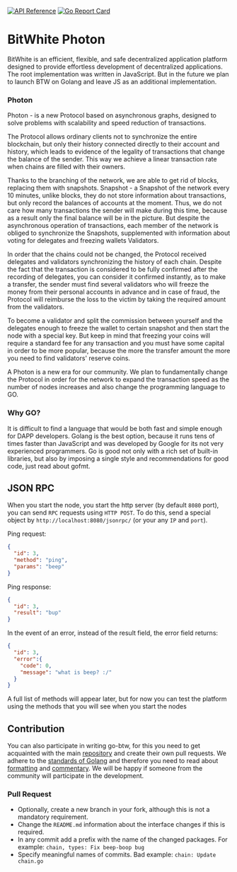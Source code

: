 [![API Reference](
https://camo.githubusercontent.com/915b7be44ada53c290eb157634330494ebe3e30a/68747470733a2f2f676f646f632e6f72672f6769746875622e636f6d2f676f6c616e672f6764646f3f7374617475732e737667
)](https://godoc.org/github.com/BTWhite/go-btw-photon)
[![Go Report Card](https://goreportcard.com/badge/github.com/BTWhite/go-btw-photon?1)](https://goreportcard.com/report/github.com/BTWhite/go-btw-photon)

# BitWhite Photon
BitWhite is an efficient, flexible, and safe decentralized application platform designed to provide effortless development of decentralized applications. The root implementation was written in JavaScript. But in the future we plan to launch BTW on Golang and leave JS as an additional implementation.

### Photon
Photon - is a new Protocol based on asynchronous graphs, designed to solve problems with scalability and speed reduction of transactions.

The Protocol allows ordinary clients not to synchronize the entire blockchain, but only their history connected directly to their account and history, which leads to evidence of the legality of transactions that change the balance of the sender. This way we achieve a linear transaction rate when chains are filled with their owners.

Thanks to the branching of the network, we are able to get rid of blocks, replacing them with snapshots. Snapshot - a Snapshot of the network every 10 minutes, unlike blocks, they do not store information about transactions, but only record the balances of accounts at the moment. Thus, we do not care how many transactions the sender will make during this time, because as a result only the final balance will be in the picture. But despite the asynchronous operation of transactions, each member of the network is obliged to synchronize the Snapshots, supplemented with information about voting for delegates and freezing wallets Validators.

In order that the chains could not be changed, the Protocol received delegates and validators synchronizing the history of each chain. Despite the fact that the transaction is considered to be fully confirmed after the recording of delegates, you can consider it confirmed instantly, as to make a transfer, the sender must find several validators who will freeze the money from their personal accounts in advance and in case of fraud, the Protocol will reimburse the loss to the victim by taking the required amount from the validators.

To become a validator and split the сommission between yourself and the delegates enough to freeze the wallet to certain snapshot and then start the node with a special key. But keep in mind that freezing your coins will require a standard fee for any transaction and you must have some capital in order to be more popular, because the more the transfer amount the more you need to find validators' reserve coins.

A Photon is a new era for our community. We plan to fundamentally change the Protocol in order for the network to expand the transaction speed as the number of nodes increases and also change the programming language to GO.

### Why GO?
It is difficult to find a language that would be both fast and simple enough for DAPP developers. Golang is the best option, because it runs tens of times faster than JavaScript and was developed by Google for its not very experienced programmers. Go is good not only with a rich set of built-in libraries, but also by imposing a single style and recommendations for good code, just read about gofmt.

## JSON RPC
When you start the node, you start the http server (by default `8080` port), you can send `RPC` requests using `HTTP POST`. To do this, send a special object by `http://localhost:8080/jsonrpc/` (or your any `IP` and `port`).

Ping request:
```json
{
  "id": 3,
  "method": "ping",
  "params": "beep"
}
```
Ping response:
```json
{
  "id": 3,
  "result": "bup"
}
```
In the event of an error, instead of the result field, the error field returns:
```json
{
  "id": 3,
  "error":{
    "code": 0,
    "message": "what is beep? :/"
  }
}
```
A full list of methods will appear later, but for now you can test the platform using the methods that you will see when you start the nodes

## Contribution
You can also participate in writing go-btw, for this you need to get acquainted with the main [repository](https://github.com/BTWhite/BTWChain) and create their own pull requests. We adhere to the [standards of Golang](https://golang.org/doc/effective_go.html) and therefore you need to read about 
[formatting](https://golang.org/doc/effective_go.html#formatting) and [commentary](https://golang.org/doc/effective_go.html#commentary). We will be happy if someone from the community will participate in the development. 

### Pull Request
* Optionally, create a new branch in your fork, although this is not a mandatory requirement.
* Change the `README.md` information about the interface changes if this is required.
* In any commit add a prefix with the name of the changed packages. For example: `chain, types: Fix beep-boop bug`
* Specify meaningful names of commits. Bad example: `chain: Update chain.go`

